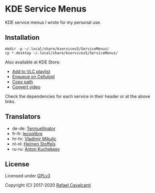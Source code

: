 # KDE Service Menus

KDE service menus I wrote for my personal use.


## Installation

```
mkdir -p ~/.local/share/kservices5/ServiceMenus/
cp *.desktop ~/.local/share/kservices5/ServiceMenus/
```

Also available at KDE Store:
* [Add to VLC playlist](https://store.kde.org/p/1192990/)
* [Enqueue on Celluloid](https://store.kde.org/p/1346072/)
* [Copy path](https://store.kde.org/p/1190998/)
* [Convert video](https://store.kde.org/p/1332909/)

Check the dependencies for each service in their header or at the above links.


## Translators

* de-de: [Termuellinator](https://github.com/Termuellinator)
* fr-fr: [lecoqlibre](https://github.com/lecoqlibre)
* hr-hr: [Vladimir Mikulic](https://github.com/VladimirMikulic)
* nl-nl: [Heimen Stoffels](https://github.com/Vistaus)
* ru-ru: [Anton Kuchekeev](https://github.com/KVAnton-WEB)


## License

Licensed under [GPLv3](LICENSE)

Copyright (C) 2017-2020 [Rafael Cavalcanti](https://rafaelc.org/)
